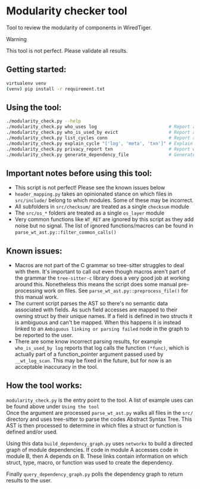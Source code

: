 # Modularity checker tool

Tool to review the modularity of components in WiredTiger.

> [!WARNING]  
> This tool is not perfect. Please validate all results.

## Getting started:
```sh
virtualenv venv
(venv) pip install -r requirement.txt
```

## Using the tool:
```sh
./modularity_check.py --help
./modularity_check.py who_uses log                           # Report all the users of the log module
./modularity_check.py who_is_used_by evict                   # Report all other modules used by the log module
./modularity_check.py list_cycles conn                       # Report all dependency cycles up to length 3 that include conn/
./modularity_check.py explain_cycle "['log', 'meta', 'txn']" # Explain why the provided dependency cycle exists
./modularity_check.py privacy_report txn                     # Report which structs and fields in a module are private
./modularity_check.py generate_dependency_file               # Generate a text representation of the module dependency graph.
```

## Important notes before using this tool:
- This script is not perfect! Please see the known issues below
- `header_mapping.py` takes an opinionated stance on which files in `src/include/` belong to which modules. Some of these may be incorrect.
- All subfolders in `src/checksum/` are treated as a single `checksum` module
- The `src/os_*` folders are treated as a single `os_layer` module
- Very common functions like `WT_RET` are ignored by this script as they add noise but no signal. The list of ignored functions/macros can be found in `parse_wt_ast.py::filter_common_calls()`

## Known issues:
- Macros are not part of the C grammar so tree-sitter struggles to deal with them. It's important to call out even though macros aren't part of the grammar the `tree-sitter-c` library does a very good job at working around this. Nonetheless this means the script does some manual pre-processing work on files. See `parse_wt_ast.py::preprocess_file()` for this manual work.
- The current script parses the AST so there's no semantic data associated with fields. As such field accesses are mapped to their owning struct by their unique names. If a field is defined in two structs it is ambiguous and can't be mapped. When this happens it is instead linked to an `Ambiguous linking or parsing failed` node in the graph to be reported to the user.
- There are some know incorrect parsing results, for example `who_is_used_by log` reports that log calls the function `(*func)`, which is actually part of a function_pointer argument passed used by `__wt_log_scan`. This may be fixed in the future, but for now is an acceptable inaccuracy in the tool.

## How the tool works:
`modularity_check.py` is the entry point to the tool. A list of example uses can be found above under `Using the tool`  
Once the argument are processed `parse_wt_ast.py` walks all files in the `src/` directory and uses tree-sitter to parse the codes Abstract Syntax Tree. This AST is then processed to determine in which files a struct or function is defined and/or used.  

Using this data `build_dependency_graph.py` uses `networkx` to build a directed graph of module dependencies. If code in module A accesses code in module B, then A depends on B. These links contain information on which struct, type, macro, or function was used to create the dependency.

Finally `query_dependency_graph.py` polls the dependency graph to return results to the user.
